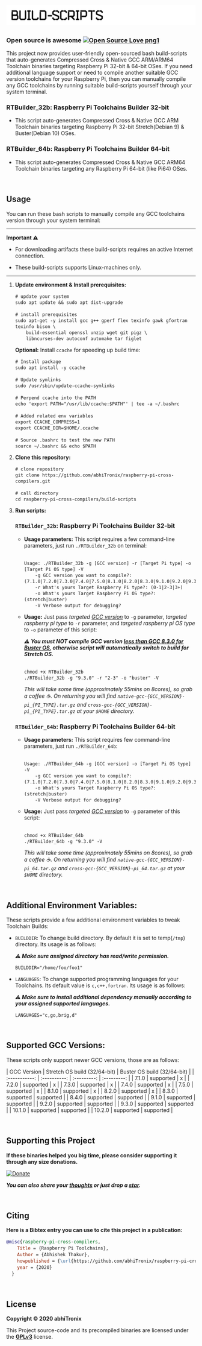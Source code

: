 <!--
===============================================
Raspberry Pi Toolchains(raspberry-pi-cross-compilers): This project 
provides latest automated GCC Cross Compiler & Native (ARM & ARM64) 
build-scripts and precompiled standalone toolchains for Raspberry Pi.


Copyright (C) 2020 Abhishek Thakur(@abhiTronix) <abhi.una12@gmail.com>


This program is free software: you can redistribute it and/or modify
it under the terms of the GNU General Public License as published by
the Free Software Foundation, either version 3 of the License, or
(at your option) any later version.

This program is distributed in the hope that it will be useful,
but WITHOUT ANY WARRANTY; without even the implied warranty of
MERCHANTABILITY or FITNESS FOR A PARTICULAR PURPOSE.  See the
GNU General Public License for more details.

You should have received a copy of the GNU General Public License
along with this program.  If not, see <https://www.gnu.org/licenses/>.
===============================================
-->

# <img alt="Banner" src="https://raw.githubusercontent.com/abhiTronix/Imbakup/master/Images/gcc/banners-a.png">

### Open source is awesome [![Open Source Love png1](https://badges.frapsoft.com/os/v1/open-source.png?v=103)](https://github.com/abhiTronix/raspberry-pi-cross-compilers)

This project now provides user-friendly open-sourced bash build-scripts that auto-generates Compressed Cross & Native GCC ARM/ARM64 Toolchain binaries targeting Raspberry Pi 32-bit & 64-bit OSes. If you need additional language support or need to compile another suitable GCC version toolchains for your Raspberry Pi, then you can manually compile any GCC toolchains by running suitable build-scripts yourself through your system terminal.

### RTBuilder_32b: Raspberry Pi Toolchains Builder 32-bit

* This script auto-generates Compressed Cross & Native GCC ARM Toolchain binaries targeting Raspberry Pi 32-bit Stretch(Debian 9) & Buster(Debian 10) OSes.

### RTBuilder_64b: Raspberry Pi Toolchains Builder 64-bit

* This script auto-generates Compressed Cross & Native GCC ARM64 Toolchain binaries targeting any Raspberry Pi 64-bit (like Pi64) OSes.



&nbsp;

## Usage

You can run these bash scripts to manually compile any GCC toolchains version through your system terminal:


-----

**Important :warning:**

* For downloading artifacts these build-scripts requires an active Internet connection.

* These build-scripts supports Linux-machines only.

-----


1. **Update environment & Install prerequisites:**

    ```shellsession
    # update your system
    sudo apt update && sudo apt dist-upgrade

    # install prerequisites
    sudo apt-get -y install gcc g++ gperf flex texinfo gawk gfortran texinfo bison \
        build-essential openssl unzip wget git pigz \
        libncurses-dev autoconf automake tar figlet
    ```

    **Optional:** Install `ccache` for speeding up build time:
    
    ```shellsession
    # Install package
    sudo apt install -y ccache

    # Update symlinks
    sudo /usr/sbin/update-ccache-symlinks

    # Perpend ccache into the PATH
    echo 'export PATH="/usr/lib/ccache:$PATH"' | tee -a ~/.bashrc

    # Added related env variables
    export CCACHE_COMPRESS=1
    export CCACHE_DIR=$HOME/.ccache

    # Source .bashrc to test the new PATH
    source ~/.bashrc && echo $PATH

    ```

2. **Clone this repository:**

    ```shellsession
    # clone repository
    git clone https://github.com/abhiTronix/raspberry-pi-cross-compilers.git
   
    # call directory
    cd raspberry-pi-cross-compilers/build-scripts

    ```

3. **Run scripts:**

    ### `RTBuilder_32b`: Raspberry Pi Toolchains Builder 32-bit


    * **Usage parameters:** This script requires a few command-line parameters, just run `./RTBuilder_32b` on terminal:
  
        ```shellsession

        Usage: ./RTBuilder_32b -g [GCC version] -r [Target Pi type] -o [Target Pi OS type] -V
            -g GCC version you want to compile?: (7.1.0|7.2.0|7.3.0|7.4.0|7.5.0|8.1.0|8.2.0|8.3.0|9.1.0|9.2.0|9.3.0|10.1.0|10.2.0)
            -r What's yours Target Raspberry Pi type?: (0-1|2-3|3+)
            -o What's yours Target Raspberry Pi OS type?: (stretch|buster)
            -V Verbose output for debugging?

        ```

    * **Usage:** Just pass _targeted [GCC version](#supported-gcc-versions)_ to `-g` parameter,  _targeted raspberry pi type_ to `-r` parameter, and _targeted raspberry pi OS type_ to `-o` parameter of this script:

        ***:warning: You must NOT compile GCC version [less than GCC 8.3.0 for Buster OS](#supported-gcc-versions), otherwise script will automatically switch to build for Stretch OS.***

        ```shellsession

        chmod +x RTBuilder_32b
        ./RTBuilder_32b -g "9.3.0" -r "2-3" -o "buster" -V

        ```

        *This will take some time _(approximately 55mins on 8cores)_, so grab a coffee :coffee:. On returning you will find `native-gcc-{GCC_VERSION}-pi_{PI_TYPE}.tar.gz` and `cross-gcc-{GCC_VERSION}-pi_{PI_TYPE}.tar.gz` at your `$HOME` directory.*



    ### `RTBuilder_64b`: Raspberry Pi Toolchains Builder 64-bit


    * **Usage parameters:** This script requires few command-line parameters, just run `./RTBuilder_64b`:
      
        ```shellsession

        Usage: ./RTBuilder_64b -g [GCC version] -o [Target Pi OS type] -V
            -g GCC version you want to compile?: (7.1.0|7.2.0|7.3.0|7.4.0|7.5.0|8.1.0|8.2.0|8.3.0|9.1.0|9.2.0|9.3.0|10.1.0|10.2.0)
            -o What's yours Target Raspberry Pi OS type?: (stretch|buster)
            -V Verbose output for debugging?

        ``` 


    * **Usage:** Just pass _targeted [GCC version](#supported-gcc-versions)_ to `-g` parameter of this script:

        ```shellsession

        chmod +x RTBuilder_64b
        ./RTBuilder_64b -g "9.3.0" -V

        ```

        *This will take some time _(approximately 55mins on 8cores)_, so grab a coffee :coffee:. On returning you will find `native-gcc-{GCC_VERSION}-pi_64.tar.gz` and `cross-gcc-{GCC_VERSION}-pi_64.tar.gz` at your `$HOME` directory.*

&nbsp;


## Additional Environment Variables:

These scripts provide a few additional environment variables to tweak Toolchain Builds:

* `BUILDDIR`: To change build directory. By default it is set to temp(`/tmp`) directory. Its usage is as follows:

    ***:warning: Make sure assigned directory has read/write permission.***

    ```shellsession
    BUILDDIR="/home/foo/foo1"
    ``` 
* `LANGUAGES`: To change supported programming languages for your Toolchains. Its default value is `c,c++,fortran`. Its usage is as follows:
    
    ***:warning: Make sure to install additional dependency manually according to your assigned supported languages.*** 

    ```shellsession
    LANGUAGES="c,go,brig,d"
    ```

&nbsp;

## Supported GCC Versions:

These scripts only support newer GCC versions, those are as follows:

| GCC Version | Stretch OS build (32/64-bit) | Buster OS build (32/64-bit) |
| :-----------: | :----------: | :---------: | :---------: |
| 7.1.0 | supported | x |
| 7.2.0 | supported | x |
| 7.3.0 | supported | x |
| 7.4.0 | supported | x |
| 7.5.0 | supported | x |
| 8.1.0 | supported | x |
| 8.2.0 | supported | x |
| 8.3.0 | supported | supported |
| 8.4.0 | supported | supported |
| 9.1.0 | supported | supported |
| 9.2.0 | supported | supported |
| 9.3.0 | supported | supported |
| 10.1.0 | supported | supported |
| 10.2.0 | supported | supported |

&nbsp;

## Supporting this Project

**If these binaries helped you big time, please consider supporting it through any size donations.**

[![Donate](https://img.shields.io/badge/Donate-PayPal-green.svg?logo=paypal&style=for-the-badge)](https://paypal.me/AbhiTronix)

***You can also share your [**thoughts**](https://sourceforge.net/projects/raspberry-pi-cross-compilers/reviews) or just drop a [star](https://github.com/abhiTronix/raspberry-pi-cross-compilers/stargazers).***

&nbsp;


## Citing

**Here is a Bibtex entry you can use to cite this project in a publication:**

```BibTeX
@misc{raspberry-pi-cross-compilers,
    Title = {Raspberry Pi Toolchains},
    Author = {Abhishek Thakur},
    howpublished = {\url{https://github.com/abhiTronix/raspberry-pi-cross-compilers}},
    year = {2020}  
  }
```


&nbsp; 


## License

**Copyright © 2020 abhiTronix**

This Project source-code and its precompiled binaries are licensed under the [**GPLv3**](https://github.com/abhiTronix/raspberry-pi-cross-compilers/blob/master/LICENSE) license.
